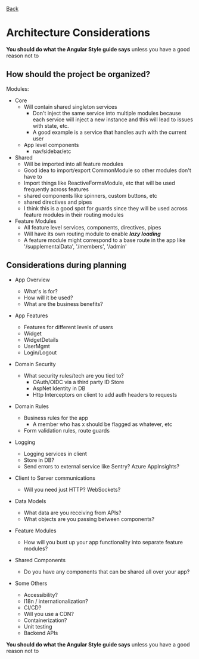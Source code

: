 [Back](/my-notes/angular/overview)

# Architecture Considerations
**You should do what the Angular Style guide says** unless you have a good reason not to

## How should the project be organized?
Modules:
 - Core
	- Will contain shared singleton services
		- Don't inject the same service into multiple modules because each service will inject a new instance and this will lead to issues with state, etc.
		- A good example is a service that handles auth with the current user
	- App level components 
		- nav/sidebar/etc
 - Shared
	- Will be imported into all feature modules
	- Good idea to import/export CommonModule so other modules don't have to
	- Import things like ReactiveFormsModule, etc that will be used frequently across features
	- shared components like spinners, custom buttons, etc
	- shared directives and pipes
	- I think this is a good spot for guards since they will be used across feature modules in their routing modules
 - Feature Modules
	- All feature level services, components, directives, pipes
	- Will have its own routing module to enable ***lazy loading***
	- A feature module might correspond to a base route in the app like '/supplementalData', '/members', '/admin'

## Considerations during planning

- App Overview
	- What's is for?
	- How will it be used?
	- What are the business benefits?

- App Features
	- Features for different levels of users
	- Widget
	- WidgetDetails
	- UserMgmt
	- Login/Logout

- Domain Security
	- What security rules/tech are you tied to?
		- OAuth/OIDC via a third party ID Store
		- AspNet Identity in DB
		- Http Interceptors on client to add auth headers to requests

- Domain Rules
	- Business rules for the app
		- A member who has x should be flagged as whatever, etc
	- Form validation rules, route guards

- Logging
	- Logging services in client
	- Store in DB?
	- Send errors to external service like Sentry? Azure AppInsights?

- Client to Server communications
	- Will you need just HTTP? WebSockets?

- Data Models
	- What data are you receiving from APIs?
	- What objects are you passing between components?

- Feature Modules
	- How will you bust up your app functionality into separate feature modules?

- Shared Components
	- Do you have any components that can be shared all over your app? 

- Some Others
	- Accessibility?
	- I18n / internationalization?
	- CI/CD?
	- Will you use a CDN?
	- Containerization?
	- Unit testing
	- Backend APIs

**You should do what the Angular Style guide says** unless you have a good reason not to